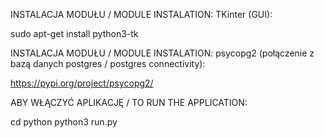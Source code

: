 INSTALACJA MODUŁU / MODULE INSTALATION: TKinter (GUI):

sudo apt-get install python3-tk


INSTALACJA MODUŁU / MODULE INSTALATION: psycopg2 
(połączenie z bazą danych postgres / postgres connectivity):

https://pypi.org/project/psycopg2/


ABY WŁĄCZYĆ APLIKACJĘ / TO RUN THE APPLICATION:

cd python
python3 run.py
